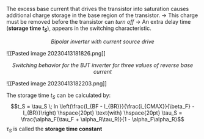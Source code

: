 The excess base current that drives the transistor into saturation causes additional charge storage in the base region of the transistor.
→ This charge must be removed before the transistor can *turn off*
→ An extra delay time (**storage time $t_S$**), appears in the switching characteristic.

<center><em>Bipolar inverter with current source drive</em></center>

![[Pasted image 20230413181826.png]]

<center><em>Switching behavior for the BJT inverter for three values of reverse base current</em></center>

![[Pasted image 20230413182203.png]]

The storage time $t_S$ can be calculated by:
$$t_S = \tau_S \; ln \left(\frac{I_{BF - I_{BR}}}{\frac{i_{CMAX}}{\beta_F} - I_{BR}}\right) \hspace{20pt} \text{with} \hspace{20pt} \tau_S = \frac{\alpha_F(\tau_F + \alpha_R\tau_R)}{1 - \alpha_F\alpha_R}$$
$\tau_S$ is called the **storage time constant**
